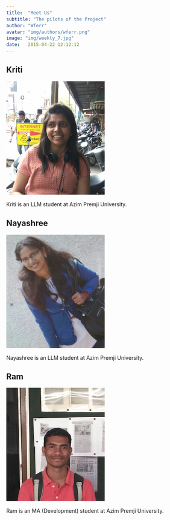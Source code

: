 ```yaml
---
title:  "Meet Us"
subtitle: "The pilots of the Project"
author: "Wferr"
avatar: "img/authors/wferr.png"
image: "img/weekly_7.jpg"
date:   2015-04-22 12:12:12
---
```


## Kriti

<img src='img/authors/kriti.jpg'>

Kriti is an LLM student at Azim Premji University.

## Nayashree

<img src='img/authors/nayashree.jpg'>

Nayashree is an LLM student at Azim Premji University.

## Ram

<img src='img/authors/ram.jpg'>

Ram is an MA (Development) student at Azim Premji University.
